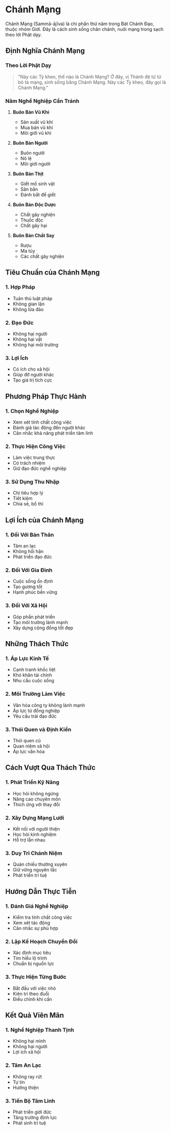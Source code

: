 # Chánh Mạng

Chánh Mạng (Sammā-ājīva) là chi phần thứ năm trong Bát Chánh Đạo, thuộc nhóm Giới. Đây là cách sinh sống chân chánh, nuôi mạng trong sạch theo lời Phật dạy.

## Định Nghĩa Chánh Mạng

### Theo Lời Phật Dạy
> "Này các Tỳ kheo, thế nào là Chánh Mạng? Ở đây, vị Thánh đệ tử từ bỏ tà mạng, sinh sống bằng Chánh Mạng. Này các Tỳ kheo, đây gọi là Chánh Mạng."

### Năm Nghề Nghiệp Cần Tránh

1. **Buôn Bán Vũ Khí**
   - Sản xuất vũ khí
   - Mua bán vũ khí
   - Môi giới vũ khí

2. **Buôn Bán Người**
   - Buôn người
   - Nô lệ
   - Môi giới người

3. **Buôn Bán Thịt**
   - Giết mổ sinh vật
   - Săn bắn
   - Đánh bắt để giết

4. **Buôn Bán Độc Dược**
   - Chất gây nghiện
   - Thuốc độc
   - Chất gây hại

5. **Buôn Bán Chất Say**
   - Rượu
   - Ma túy
   - Các chất gây nghiện

## Tiêu Chuẩn của Chánh Mạng

### 1. Hợp Pháp
- Tuân thủ luật pháp
- Không gian lận
- Không lừa đảo

### 2. Đạo Đức
- Không hại người
- Không hại vật
- Không hại môi trường

### 3. Lợi Ích
- Có ích cho xã hội
- Giúp đỡ người khác
- Tạo giá trị tích cực

## Phương Pháp Thực Hành

### 1. Chọn Nghề Nghiệp
- Xem xét tính chất công việc
- Đánh giá tác động đến người khác
- Cân nhắc khả năng phát triển tâm linh

### 2. Thực Hiện Công Việc
- Làm việc trung thực
- Có trách nhiệm
- Giữ đạo đức nghề nghiệp

### 3. Sử Dụng Thu Nhập
- Chi tiêu hợp lý
- Tiết kiệm
- Chia sẻ, bố thí

## Lợi Ích của Chánh Mạng

### 1. Đối Với Bản Thân
- Tâm an lạc
- Không hối hận
- Phát triển đạo đức

### 2. Đối Với Gia Đình
- Cuộc sống ổn định
- Tạo gương tốt
- Hạnh phúc bền vững

### 3. Đối Với Xã Hội
- Góp phần phát triển
- Tạo môi trường lành mạnh
- Xây dựng cộng đồng tốt đẹp

## Những Thách Thức

### 1. Áp Lực Kinh Tế
- Cạnh tranh khốc liệt
- Khó khăn tài chính
- Nhu cầu cuộc sống

### 2. Môi Trường Làm Việc
- Văn hóa công ty không lành mạnh
- Áp lực từ đồng nghiệp
- Yêu cầu trái đạo đức

### 3. Thói Quen và Định Kiến
- Thói quen cũ
- Quan niệm xã hội
- Áp lực văn hóa

## Cách Vượt Qua Thách Thức

### 1. Phát Triển Kỹ Năng
- Học hỏi không ngừng
- Nâng cao chuyên môn
- Thích ứng với thay đổi

### 2. Xây Dựng Mạng Lưới
- Kết nối với người thiện
- Học hỏi kinh nghiệm
- Hỗ trợ lẫn nhau

### 3. Duy Trì Chánh Niệm
- Quán chiếu thường xuyên
- Giữ vững nguyên tắc
- Phát triển trí tuệ

## Hướng Dẫn Thực Tiễn

### 1. Đánh Giá Nghề Nghiệp
- Kiểm tra tính chất công việc
- Xem xét tác động
- Cân nhắc sự phù hợp

### 2. Lập Kế Hoạch Chuyển Đổi
- Xác định mục tiêu
- Tìm hiểu lộ trình
- Chuẩn bị nguồn lực

### 3. Thực Hiện Từng Bước
- Bắt đầu với việc nhỏ
- Kiên trì theo đuổi
- Điều chỉnh khi cần

## Kết Quả Viên Mãn

### 1. Nghề Nghiệp Thanh Tịnh
- Không hại mình
- Không hại người
- Lợi ích xã hội

### 2. Tâm An Lạc
- Không ray rứt
- Tự tín
- Hướng thiện

### 3. Tiến Bộ Tâm Linh
- Phát triển giới đức
- Tăng trưởng định lực
- Phát sinh trí tuệ
